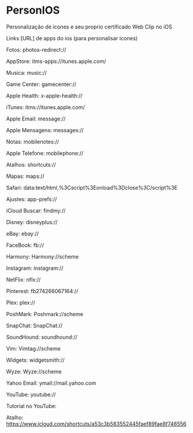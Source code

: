 # PersonIOS
Personalização de icones e seu proprio certificado Web Clip no iOS


Links [URL] de apps do ios (para personalisar icones)

Fotos:
photos-redirect://

AppStore:
itms-apps://itunes.apple.com/

Musica:
music://

Game Center:
gamecenter://

Apple Health:
x-apple-health://

iTunes:
itms://itunes.apple.com/

Apple Email:
message://

Apple Mensagens:
messages://

Notas:
mobilenotes://

Apple Telefone:
mobilephone://

Atalhos:
shortcuts://

Mapas:
maps://

Safari:
data:text/html,%3Cscript%3Eonload%3Dclose%3C/script%3E

Ajustes:
app-prefs://

iCloud Buscar:
findmy://

Disney:
disneyplus://

eBay:
ebay://

FaceBook:
fb://

Harmony:
Harmony://scheme

Instagram:
instagram://

NetFlix:
nflx://

Pinterest:
fb274266067164://

Plex:
plex://

PoshMark:
Poshmark://scheme

SnapChat:
SnapChat://

SoundHound:
soundhound://

Vim:
Vimtag://scheme

Widgets:
widgetsmith://

Wyze:
Wyze://scheme

Yahoo Email:
ymail://mail.yahoo.com

YouTube:
youtube://


Tutorial no YouTube:


Atalho:
https://www.icloud.com/shortcuts/a53c3b583552445faef89fae8f746556

